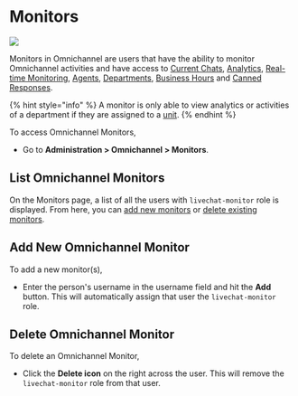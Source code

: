 # Monitors

![](<../../.gitbook/assets/2021-06-10\_22-31-38 (3) (3) (3) (3) (3) (3) (3) (3) (3) (2) (3) (1) (1) (1) (1) (2) (1) (1) (1) (1) (1) (1) (4) (1) (1) (1) (1).jpg>)

Monitors in Omnichannel are users that have the ability to monitor Omnichannel activities and have access to [Current Chats](current-chats.md), [Analytics](analytics.md), [Real-time Monitoring](real-time-monitoring.md), [Agents](agents.md), [Departments](departments.md), [Business Hours](business-hours.md) and [Canned Responses](canned-responses/).

{% hint style="info" %}
A monitor is only able to view analytics or activities of a department if they are assigned to a [unit](units.md).
{% endhint %}

To access Omnichannel Monitors,

* Go to **Administration > Omnichannel > Monitors**.

## List Omnichannel Monitors

On the Monitors page, a list of all the users with `livechat-monitor` role is displayed. From here, you can [add new monitors](monitors.md#2.-add-new-omnichannel-monitor) or [delete existing monitors](monitors.md#3.-delete-omnichannel-monitor).

## Add New Omnichannel Monitor

To add a new monitor(s),

* Enter the person's username in the username field and hit the **Add** button. This will automatically assign that user the `livechat-monitor` role.

## Delete Omnichannel Monitor

To delete an Omnichannel Monitor,

* Click the **Delete icon** on the right across the user. This will remove the `livechat-monitor` role from that user.
